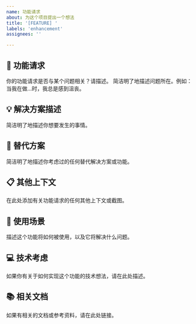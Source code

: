 ```yaml
---
name: 功能请求
about: 为这个项目提出一个想法
title: '[FEATURE] '
labels: 'enhancement'
assignees: ''

---
```


## 🚀 功能请求

你的功能请求是否与某个问题相关？请描述。
简洁明了地描述问题所在。例如：当我在做...时，我总是感到沮丧。

## 💡 解决方案描述

简洁明了地描述你想要发生的事情。

## 🔄 替代方案

简洁明了地描述你考虑过的任何替代解决方案或功能。

## 📋 其他上下文

在此处添加有关功能请求的任何其他上下文或截图。

## 🎯 使用场景

描述这个功能将如何被使用，以及它将解决什么问题。

## 💻 技术考虑

如果你有关于如何实现这个功能的技术想法，请在此处描述。

## 📚 相关文档

如果有相关的文档或参考资料，请在此处链接。
